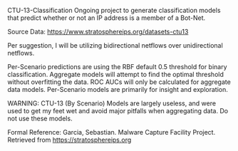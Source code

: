 CTU-13-Classification
Ongoing project to generate classification models that predict whether or not an IP address is a member of a Bot-Net.

Source Data: https://www.stratosphereips.org/datasets-ctu13

Per suggestion, I will be utilizing bidirectional netflows over unidirectional netflows.

Per-Scenario predictions are using the RBF default 0.5 threshold for binary classification. Aggregate models will attempt to find the optimal threshold without overfitting the data. ROC AUCs will only be calculated for aggregate data models. Per-Scenario models are primarily for insight and exploration.

WARNING: CTU-13 (By Scenario) Models are largely useless, and were used to get my feet wet and avoid major pitfalls when aggregating data. Do not use these models.

Formal Reference:
Garcia, Sebastian. Malware Capture Facility Project. Retrieved from https://stratosphereips.org
